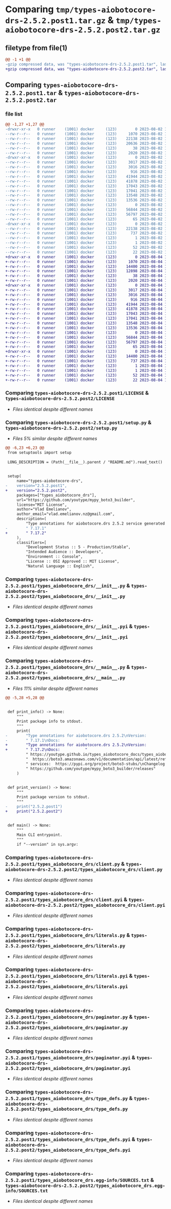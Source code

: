 # Comparing `tmp/types-aiobotocore-drs-2.5.2.post1.tar.gz` & `tmp/types-aiobotocore-drs-2.5.2.post2.tar.gz`

## filetype from file(1)

```diff
@@ -1 +1 @@
-gzip compressed data, was "types-aiobotocore-drs-2.5.2.post1.tar", last modified: Wed Aug  2 14:52:12 2023, max compression
+gzip compressed data, was "types-aiobotocore-drs-2.5.2.post2.tar", last modified: Fri Aug  4 12:00:47 2023, max compression
```

## Comparing `types-aiobotocore-drs-2.5.2.post1.tar` & `types-aiobotocore-drs-2.5.2.post2.tar`

### file list

```diff
@@ -1,27 +1,27 @@
-drwxr-xr-x   0 runner    (1001) docker     (123)        0 2023-08-02 14:52:12.029601 types-aiobotocore-drs-2.5.2.post1/
--rw-r--r--   0 runner    (1001) docker     (123)     1070 2023-08-02 14:36:41.000000 types-aiobotocore-drs-2.5.2.post1/LICENSE
--rw-r--r--   0 runner    (1001) docker     (123)    22138 2023-08-02 14:52:12.029601 types-aiobotocore-drs-2.5.2.post1/PKG-INFO
--rw-r--r--   0 runner    (1001) docker     (123)    20636 2023-08-02 14:36:41.000000 types-aiobotocore-drs-2.5.2.post1/README.md
--rw-r--r--   0 runner    (1001) docker     (123)       38 2023-08-02 14:52:12.029601 types-aiobotocore-drs-2.5.2.post1/setup.cfg
--rw-r--r--   0 runner    (1001) docker     (123)     2020 2023-08-02 14:36:41.000000 types-aiobotocore-drs-2.5.2.post1/setup.py
-drwxr-xr-x   0 runner    (1001) docker     (123)        0 2023-08-02 14:52:12.025601 types-aiobotocore-drs-2.5.2.post1/types_aiobotocore_drs/
--rw-r--r--   0 runner    (1001) docker     (123)     3017 2023-08-02 14:36:41.000000 types-aiobotocore-drs-2.5.2.post1/types_aiobotocore_drs/__init__.py
--rw-r--r--   0 runner    (1001) docker     (123)     3016 2023-08-02 14:36:41.000000 types-aiobotocore-drs-2.5.2.post1/types_aiobotocore_drs/__init__.pyi
--rw-r--r--   0 runner    (1001) docker     (123)      916 2023-08-02 14:36:41.000000 types-aiobotocore-drs-2.5.2.post1/types_aiobotocore_drs/__main__.py
--rw-r--r--   0 runner    (1001) docker     (123)    41944 2023-08-02 14:36:41.000000 types-aiobotocore-drs-2.5.2.post1/types_aiobotocore_drs/client.py
--rw-r--r--   0 runner    (1001) docker     (123)    41878 2023-08-02 14:36:41.000000 types-aiobotocore-drs-2.5.2.post1/types_aiobotocore_drs/client.pyi
--rw-r--r--   0 runner    (1001) docker     (123)    17043 2023-08-02 14:36:41.000000 types-aiobotocore-drs-2.5.2.post1/types_aiobotocore_drs/literals.py
--rw-r--r--   0 runner    (1001) docker     (123)    17041 2023-08-02 14:36:41.000000 types-aiobotocore-drs-2.5.2.post1/types_aiobotocore_drs/literals.pyi
--rw-r--r--   0 runner    (1001) docker     (123)    13548 2023-08-02 14:36:41.000000 types-aiobotocore-drs-2.5.2.post1/types_aiobotocore_drs/paginator.py
--rw-r--r--   0 runner    (1001) docker     (123)    13536 2023-08-02 14:36:41.000000 types-aiobotocore-drs-2.5.2.post1/types_aiobotocore_drs/paginator.pyi
--rw-r--r--   0 runner    (1001) docker     (123)        0 2023-08-02 14:36:41.000000 types-aiobotocore-drs-2.5.2.post1/types_aiobotocore_drs/py.typed
--rw-r--r--   0 runner    (1001) docker     (123)    56844 2023-08-02 14:36:42.000000 types-aiobotocore-drs-2.5.2.post1/types_aiobotocore_drs/type_defs.py
--rw-r--r--   0 runner    (1001) docker     (123)    56797 2023-08-02 14:36:42.000000 types-aiobotocore-drs-2.5.2.post1/types_aiobotocore_drs/type_defs.pyi
--rw-r--r--   0 runner    (1001) docker     (123)       65 2023-08-02 14:36:41.000000 types-aiobotocore-drs-2.5.2.post1/types_aiobotocore_drs/version.py
-drwxr-xr-x   0 runner    (1001) docker     (123)        0 2023-08-02 14:52:12.025601 types-aiobotocore-drs-2.5.2.post1/types_aiobotocore_drs.egg-info/
--rw-r--r--   0 runner    (1001) docker     (123)    22138 2023-08-02 14:52:11.000000 types-aiobotocore-drs-2.5.2.post1/types_aiobotocore_drs.egg-info/PKG-INFO
--rw-r--r--   0 runner    (1001) docker     (123)      737 2023-08-02 14:52:11.000000 types-aiobotocore-drs-2.5.2.post1/types_aiobotocore_drs.egg-info/SOURCES.txt
--rw-r--r--   0 runner    (1001) docker     (123)        1 2023-08-02 14:52:11.000000 types-aiobotocore-drs-2.5.2.post1/types_aiobotocore_drs.egg-info/dependency_links.txt
--rw-r--r--   0 runner    (1001) docker     (123)        1 2023-08-02 14:52:11.000000 types-aiobotocore-drs-2.5.2.post1/types_aiobotocore_drs.egg-info/not-zip-safe
--rw-r--r--   0 runner    (1001) docker     (123)       52 2023-08-02 14:52:11.000000 types-aiobotocore-drs-2.5.2.post1/types_aiobotocore_drs.egg-info/requires.txt
--rw-r--r--   0 runner    (1001) docker     (123)       22 2023-08-02 14:52:11.000000 types-aiobotocore-drs-2.5.2.post1/types_aiobotocore_drs.egg-info/top_level.txt
+drwxr-xr-x   0 runner    (1001) docker     (123)        0 2023-08-04 12:00:47.423953 types-aiobotocore-drs-2.5.2.post2/
+-rw-r--r--   0 runner    (1001) docker     (123)     1070 2023-08-04 11:44:03.000000 types-aiobotocore-drs-2.5.2.post2/LICENSE
+-rw-r--r--   0 runner    (1001) docker     (123)    14400 2023-08-04 12:00:47.423953 types-aiobotocore-drs-2.5.2.post2/PKG-INFO
+-rw-r--r--   0 runner    (1001) docker     (123)    12898 2023-08-04 11:44:03.000000 types-aiobotocore-drs-2.5.2.post2/README.md
+-rw-r--r--   0 runner    (1001) docker     (123)       38 2023-08-04 12:00:47.423953 types-aiobotocore-drs-2.5.2.post2/setup.cfg
+-rw-r--r--   0 runner    (1001) docker     (123)     2020 2023-08-04 11:44:03.000000 types-aiobotocore-drs-2.5.2.post2/setup.py
+drwxr-xr-x   0 runner    (1001) docker     (123)        0 2023-08-04 12:00:47.411952 types-aiobotocore-drs-2.5.2.post2/types_aiobotocore_drs/
+-rw-r--r--   0 runner    (1001) docker     (123)     3017 2023-08-04 11:44:03.000000 types-aiobotocore-drs-2.5.2.post2/types_aiobotocore_drs/__init__.py
+-rw-r--r--   0 runner    (1001) docker     (123)     3016 2023-08-04 11:44:03.000000 types-aiobotocore-drs-2.5.2.post2/types_aiobotocore_drs/__init__.pyi
+-rw-r--r--   0 runner    (1001) docker     (123)      916 2023-08-04 11:44:03.000000 types-aiobotocore-drs-2.5.2.post2/types_aiobotocore_drs/__main__.py
+-rw-r--r--   0 runner    (1001) docker     (123)    41944 2023-08-04 11:44:03.000000 types-aiobotocore-drs-2.5.2.post2/types_aiobotocore_drs/client.py
+-rw-r--r--   0 runner    (1001) docker     (123)    41878 2023-08-04 11:44:03.000000 types-aiobotocore-drs-2.5.2.post2/types_aiobotocore_drs/client.pyi
+-rw-r--r--   0 runner    (1001) docker     (123)    17043 2023-08-04 11:44:04.000000 types-aiobotocore-drs-2.5.2.post2/types_aiobotocore_drs/literals.py
+-rw-r--r--   0 runner    (1001) docker     (123)    17041 2023-08-04 11:44:03.000000 types-aiobotocore-drs-2.5.2.post2/types_aiobotocore_drs/literals.pyi
+-rw-r--r--   0 runner    (1001) docker     (123)    13548 2023-08-04 11:44:03.000000 types-aiobotocore-drs-2.5.2.post2/types_aiobotocore_drs/paginator.py
+-rw-r--r--   0 runner    (1001) docker     (123)    13536 2023-08-04 11:44:03.000000 types-aiobotocore-drs-2.5.2.post2/types_aiobotocore_drs/paginator.pyi
+-rw-r--r--   0 runner    (1001) docker     (123)        0 2023-08-04 11:44:03.000000 types-aiobotocore-drs-2.5.2.post2/types_aiobotocore_drs/py.typed
+-rw-r--r--   0 runner    (1001) docker     (123)    56844 2023-08-04 11:44:05.000000 types-aiobotocore-drs-2.5.2.post2/types_aiobotocore_drs/type_defs.py
+-rw-r--r--   0 runner    (1001) docker     (123)    56797 2023-08-04 11:44:04.000000 types-aiobotocore-drs-2.5.2.post2/types_aiobotocore_drs/type_defs.pyi
+-rw-r--r--   0 runner    (1001) docker     (123)       65 2023-08-04 11:44:03.000000 types-aiobotocore-drs-2.5.2.post2/types_aiobotocore_drs/version.py
+drwxr-xr-x   0 runner    (1001) docker     (123)        0 2023-08-04 12:00:47.423953 types-aiobotocore-drs-2.5.2.post2/types_aiobotocore_drs.egg-info/
+-rw-r--r--   0 runner    (1001) docker     (123)    14400 2023-08-04 12:00:47.000000 types-aiobotocore-drs-2.5.2.post2/types_aiobotocore_drs.egg-info/PKG-INFO
+-rw-r--r--   0 runner    (1001) docker     (123)      737 2023-08-04 12:00:47.000000 types-aiobotocore-drs-2.5.2.post2/types_aiobotocore_drs.egg-info/SOURCES.txt
+-rw-r--r--   0 runner    (1001) docker     (123)        1 2023-08-04 12:00:47.000000 types-aiobotocore-drs-2.5.2.post2/types_aiobotocore_drs.egg-info/dependency_links.txt
+-rw-r--r--   0 runner    (1001) docker     (123)        1 2023-08-04 12:00:47.000000 types-aiobotocore-drs-2.5.2.post2/types_aiobotocore_drs.egg-info/not-zip-safe
+-rw-r--r--   0 runner    (1001) docker     (123)       52 2023-08-04 12:00:47.000000 types-aiobotocore-drs-2.5.2.post2/types_aiobotocore_drs.egg-info/requires.txt
+-rw-r--r--   0 runner    (1001) docker     (123)       22 2023-08-04 12:00:47.000000 types-aiobotocore-drs-2.5.2.post2/types_aiobotocore_drs.egg-info/top_level.txt
```

### Comparing `types-aiobotocore-drs-2.5.2.post1/LICENSE` & `types-aiobotocore-drs-2.5.2.post2/LICENSE`

 * *Files identical despite different names*

### Comparing `types-aiobotocore-drs-2.5.2.post1/setup.py` & `types-aiobotocore-drs-2.5.2.post2/setup.py`

 * *Files 5% similar despite different names*

```diff
@@ -6,23 +6,23 @@
 from setuptools import setup
 
 LONG_DESCRIPTION = (Path(__file__).parent / "README.md").read_text()
 
 
 setup(
     name="types-aiobotocore-drs",
-    version="2.5.2.post1",
+    version="2.5.2.post2",
     packages=["types_aiobotocore_drs"],
     url="https://github.com/youtype/mypy_boto3_builder",
     license="MIT License",
     author="Vlad Emelianov",
     author_email="vlad.emelianov.nz@gmail.com",
     description=(
         "Type annotations for aiobotocore.drs 2.5.2 service generated with mypy-boto3-builder"
-        " 7.17.1"
+        " 7.17.2"
     ),
     classifiers=[
         "Development Status :: 5 - Production/Stable",
         "Intended Audience :: Developers",
         "Environment :: Console",
         "License :: OSI Approved :: MIT License",
         "Natural Language :: English",
```

### Comparing `types-aiobotocore-drs-2.5.2.post1/types_aiobotocore_drs/__init__.py` & `types-aiobotocore-drs-2.5.2.post2/types_aiobotocore_drs/__init__.py`

 * *Files identical despite different names*

### Comparing `types-aiobotocore-drs-2.5.2.post1/types_aiobotocore_drs/__init__.pyi` & `types-aiobotocore-drs-2.5.2.post2/types_aiobotocore_drs/__init__.pyi`

 * *Files identical despite different names*

### Comparing `types-aiobotocore-drs-2.5.2.post1/types_aiobotocore_drs/__main__.py` & `types-aiobotocore-drs-2.5.2.post2/types_aiobotocore_drs/__main__.py`

 * *Files 11% similar despite different names*

```diff
@@ -5,28 +5,28 @@
 
 
 def print_info() -> None:
     """
     Print package info to stdout.
     """
     print(
-        "Type annotations for aiobotocore.drs 2.5.2\nVersion:         2.5.2.post1\nBuilder version:"
-        " 7.17.1\nDocs:           "
+        "Type annotations for aiobotocore.drs 2.5.2\nVersion:         2.5.2.post2\nBuilder version:"
+        " 7.17.2\nDocs:           "
         " https://youtype.github.io/types_aiobotocore_docs/types_aiobotocore_drs//\nBoto3 docs:    "
         "  https://boto3.amazonaws.com/v1/documentation/api/latest/reference/services/drs.html#drs\nOther"
         " services:  https://pypi.org/project/boto3-stubs/\nChangelog:      "
         " https://github.com/youtype/mypy_boto3_builder/releases"
     )
 
 
 def print_version() -> None:
     """
     Print package version to stdout.
     """
-    print("2.5.2.post1")
+    print("2.5.2.post2")
 
 
 def main() -> None:
     """
     Main CLI entrypoint.
     """
     if "--version" in sys.argv:
```

### Comparing `types-aiobotocore-drs-2.5.2.post1/types_aiobotocore_drs/client.py` & `types-aiobotocore-drs-2.5.2.post2/types_aiobotocore_drs/client.py`

 * *Files identical despite different names*

### Comparing `types-aiobotocore-drs-2.5.2.post1/types_aiobotocore_drs/client.pyi` & `types-aiobotocore-drs-2.5.2.post2/types_aiobotocore_drs/client.pyi`

 * *Files identical despite different names*

### Comparing `types-aiobotocore-drs-2.5.2.post1/types_aiobotocore_drs/literals.py` & `types-aiobotocore-drs-2.5.2.post2/types_aiobotocore_drs/literals.py`

 * *Files identical despite different names*

### Comparing `types-aiobotocore-drs-2.5.2.post1/types_aiobotocore_drs/literals.pyi` & `types-aiobotocore-drs-2.5.2.post2/types_aiobotocore_drs/literals.pyi`

 * *Files identical despite different names*

### Comparing `types-aiobotocore-drs-2.5.2.post1/types_aiobotocore_drs/paginator.py` & `types-aiobotocore-drs-2.5.2.post2/types_aiobotocore_drs/paginator.py`

 * *Files identical despite different names*

### Comparing `types-aiobotocore-drs-2.5.2.post1/types_aiobotocore_drs/paginator.pyi` & `types-aiobotocore-drs-2.5.2.post2/types_aiobotocore_drs/paginator.pyi`

 * *Files identical despite different names*

### Comparing `types-aiobotocore-drs-2.5.2.post1/types_aiobotocore_drs/type_defs.py` & `types-aiobotocore-drs-2.5.2.post2/types_aiobotocore_drs/type_defs.py`

 * *Files identical despite different names*

### Comparing `types-aiobotocore-drs-2.5.2.post1/types_aiobotocore_drs/type_defs.pyi` & `types-aiobotocore-drs-2.5.2.post2/types_aiobotocore_drs/type_defs.pyi`

 * *Files identical despite different names*

### Comparing `types-aiobotocore-drs-2.5.2.post1/types_aiobotocore_drs.egg-info/SOURCES.txt` & `types-aiobotocore-drs-2.5.2.post2/types_aiobotocore_drs.egg-info/SOURCES.txt`

 * *Files identical despite different names*

